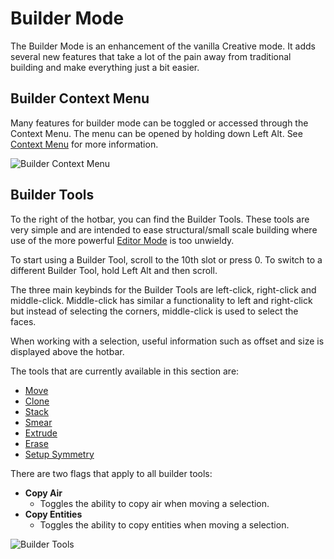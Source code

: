 # Builder Mode
The Builder Mode is an enhancement of the vanilla Creative mode. It adds several new features that take a lot of the pain away from traditional building and make everything just a bit easier.


## Builder Context Menu
Many features for builder mode can be toggled or accessed through the Context Menu. The menu can be opened by holding down Left Alt. See [Context Menu](/builder/contextmenu.md) for more information.

![Builder Context Menu](/img/AltMenuOverview.png)

## Builder Tools
To the right of the hotbar, you can find the Builder Tools. These tools are very simple and are intended to ease structural/small scale building where use of the more powerful [Editor Mode](/editor/intro.md) is too unwieldy.

To start using a Builder Tool, scroll to the 10th slot or press 0.
To switch to a different Builder Tool, hold Left Alt and then scroll.

The three main keybinds for the Builder Tools are left-click, right-click and middle-click. Middle-click has similar a functionality to left and right-click but instead of selecting the corners, middle-click is used to select the faces. 

When working with a selection, useful information such as offset and size is displayed above the hotbar.

The tools that are currently available in this section are:
- [Move](/builder/move.md)
- [Clone](/builder/clone.md)
- [Stack](/builder/stack.md)
- [Smear](/builder/smear.md)
- [Extrude](/builder/extrude.md)
- [Erase](/builder/erase.md)
- [Setup Symmetry](/builder/setupsymmetry.md)

There are two flags that apply to all builder tools:
- **Copy Air**
  - Toggles the ability to copy air when moving a selection.
- **Copy Entities**
  - Toggles the ability to copy entities when moving a selection.

![Builder Tools](/img/BuilderToolsOverview.png)
